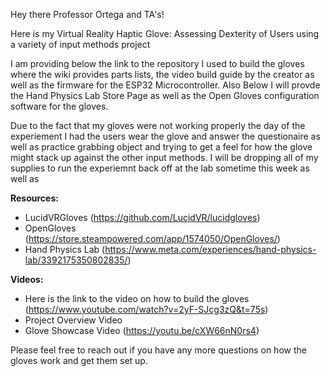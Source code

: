 Hey there Professor Ortega and TA's!

Here is my Virtual Reality Haptic Glove: Assessing Dexterity of Users using a variety of input methods project

I am providing below the link to the repository I used to build the gloves where the wiki provides parts lists, the video build guide by the creator as well as the firmware for the ESP32 Microcontroller. Also Below I will provde the Hand Physics Lab Store Page as well as the Open Gloves configuration software for the gloves.

Due to the fact that my gloves were not working properly the day of the experiement I had the users wear the glove and answer the questionaire as well as practice grabbing object and trying to get a feel for how the glove might stack up against the other input methods. I will be dropping all of my supplies to run the experiemnt back off at the lab sometime this week as well as 

**Resources:**
- LucidVRGloves (https://github.com/LucidVR/lucidgloves)
- OpenGloves (https://store.steampowered.com/app/1574050/OpenGloves/)
- Hand Physics Lab (https://www.meta.com/experiences/hand-physics-lab/3392175350802835/)

**Videos:**
- Here is the link to the video on how to build the gloves (https://www.youtube.com/watch?v=2yF-SJcg3zQ&t=75s)
- Project Overview Video  
- Glove Showcase Video (https://youtu.be/cXW66nN0rs4)

Please feel free to reach out if you have any more questions on how the gloves work and get them set up. 
